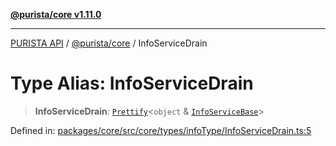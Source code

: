 [**@purista/core v1.11.0**](../README.md)

***

[PURISTA API](../../../packages.md) / [@purista/core](../README.md) / InfoServiceDrain

# Type Alias: InfoServiceDrain

> **InfoServiceDrain**: [`Prettify`](Prettify.md)\<`object` & [`InfoServiceBase`](InfoServiceBase.md)\>

Defined in: [packages/core/src/core/types/infoType/InfoServiceDrain.ts:5](https://github.com/puristajs/purista/blob/master/packages/core/src/core/types/infoType/InfoServiceDrain.ts#L5)
